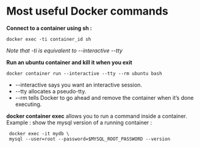# Most useful Docker commands

**Connect to a container using sh :**
```linux
docker exec -ti container_id sh
```
*Note that -ti is equivalent to --interactive --tty*

**Run an ubuntu container and kill it when you exit**
```linux
docker container run --interactive --tty --rm ubuntu bash
```
* --interactive says you want an interactive session.
* --tty allocates a pseudo-tty.
* --rm tells Docker to go ahead and remove the container when it’s done executing.

**docker container exec** allows you to run a command inside a container.
Example : show the mysql version of a running container :
```linux
 docker exec -it mydb \
 mysql --user=root --password=$MYSQL_ROOT_PASSWORD --version
 ```
<!--stackedit_data:
eyJoaXN0b3J5IjpbLTE4NzMwNTAyNjgsLTQyMDIwNzIxNV19
-->
